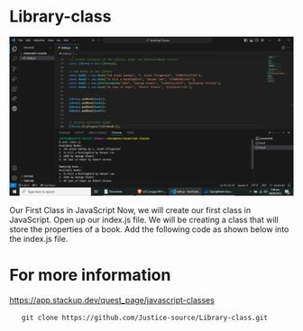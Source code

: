 # Library-class
<div style="text-align:center;">
  <img src="/img/CR.png" alt="site">
</div>

 Our First Class in JavaScript
Now, we will create our first class in JavaScript. Open up our index.js file. We will be creating a class that will store the properties of a book. Add the following code as shown below into the index.js file.

# For more information
https://app.stackup.dev/quest_page/javascript-classes

```shell
   git clone https://github.com/Justice-source/Library-class.git

